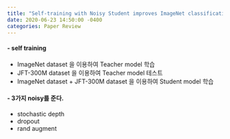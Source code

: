 ```yaml
---
title: "Self-training with Noisy Student improves ImageNet classification"
date: 2020-06-23 14:50:00 -0400
categories: Paper Review
---
```


#### - self training  
 - ImageNet dataset 을 이용하여 Teacher model 학습
 - JFT-300M dataset 을 이용하여 Teacher model 테스트
 - ImageNet dataset + JFT-300M dataset 을 이용하여 Student model 학습  
    
    
#### - 3가지 noisy를 준다. 
 - stochastic depth
 - dropout
 - rand augment
